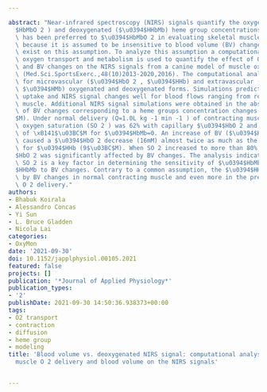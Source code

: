---
abstract: "Near-infrared spectroscopy (NIRS) signals quantify the oxygenated ($\u0394\
  $HbMbO 2 ) and deoxygenated ($\u0394$HHbMb) heme group concentrations. $\u0394$HHbMb\
  \ has been preferred to $\u0394$HbMbO 2 in evaluating skeletal muscle oxygen extraction\
  \ because it is assumed to be insensitive to blood volume (BV) changes, but uncertainties\
  \ exist on this assumption. To analyze this assumption a computational model of\
  \ oxygen transport and metabolism is used to quantify the effect of O 2 delivery\
  \ and BV changes on the NIRS signals from a canine model of muscle oxidative metabolism\
  \ (Med.Sci.SportsExerc.,48(10)2013-2020,2016). The computational analysis accounts\
  \ for microvascular ($\u0394$HbO 2 , $\u0394$HHb) and extravascular ($\u0394$HMb,\
  \ $\u0394$HMb) oxygenated and deoxygenated forms. Simulations predicted muscle oxygen\
  \ uptake and NIRS signal changes well for blood flows ranging from resting to contracting\
  \ muscle. Additional NIRS signal simulations were obtained in the absence or presence\
  \ of BV changes corresponding to a heme groups concentration changes ($\u0394$HbMb=0-48$\u03BC\
  $M). Under normal delivery (Q=1.0L kg -1 min -1 ) of contracting muscle, capillary\
  \ oxygen saturation (SO 2 ) was 62% with capillary $\u0394$HbO 2 and $\u0394$HHb\
  \ of \xB141$\u03BC$M for $\u0394$HbMb=0. An increase of BV ($\u0394$HbMb =24mM)\
  \ caused a $\u0394$HbO 2 decrease (16mM) almost twice as much as the increase observed\
  \ for $\u0394$HHb (9$\u03BC$M). When SO 2 increased to more than 80%, only $\u0394\
  $HbO 2 was significantly affected by BV changes. The analysis indicates that microvascular\
  \ SO 2 is a key factor in determining the sensitivity of $\u0394$HbMbO 2 and $\u0394\
  $HHbMb to BV changes. Contrary to a common assumption, the $\u0394$HHbMb is affected\
  \ by BV changes in normal contracting muscle and even more in the presence of impaired\
  \ O 2 delivery."
authors:
- Bhabuk Koirala
- Alessandro Concas
- Yi Sun
- L. Bruce Gladden
- Nicola Lai
categories:
- OxyMon
date: '2021-09-30'
doi: 10.1152/japplphysiol.00105.2021
featured: false
projects: []
publication: '*Journal of Applied Physiology*'
publication_types:
- '2'
publishDate: 2021-09-30 14:50:36.938373+00:00
tags:
- O2 transport
- contraction
- diffusion
- heme group
- modeling
title: 'Blood volume vs. deoxygenated NIRS signal: computational analysis of the effects
  muscle O 2 delivery and blood volume on the NIRS signals'

---
